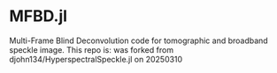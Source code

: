 # MFBD.jl
Multi-Frame Blind Deconvolution code for tomographic and broadband speckle image.
This repo is: was forked from djohn134/HyperspectralSpeckle.jl on 20250310
